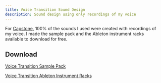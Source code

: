 ```yaml
---
title: Voice Transition Sound Design
description: Sound design using only recordings of my voice
---
```

For [Capstone](/music/productions/released/capstone/), 100% of the sounds I used were created with recordings of my voice. I made the sample pack and the Ableton instrument racks available to download for free.

## Download

[Voice Transition Sample Pack](voice_transition_sample_pack.zip)

[Voice Transition Ableton Instrument Racks](voice_transition_ableton_instrument_racks.zip)